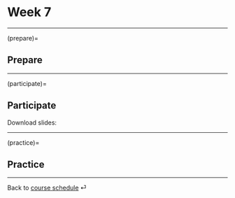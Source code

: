 # Week 7


---

(prepare)=
## Prepare


---

(participate)=
## Participate


Download slides: 



---

(practice)=
## Practice






---

Back to [course schedule](../docs/course-schedule.md) ⏎
